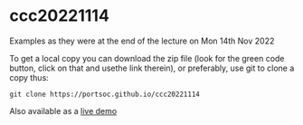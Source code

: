 # ccc20221114
Examples as they were at the end of the lecture on Mon 14th Nov 2022

To get a local copy you can download the zip file (look for the green code button, click on that and usethe link therein), or preferably, use git to clone a copy thus: 
```shell
git clone https://portsoc.github.io/ccc20221114
```

Also available as a [live demo](https://portsoc.github.io/ccc20221114/)
